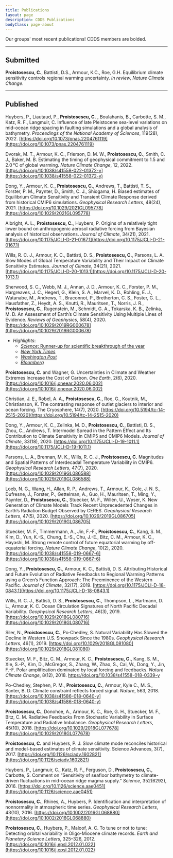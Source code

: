 ```yaml
---
title: Publications
layout: page
description: CDDS Publications
bodyClass: page-about
---
```


Our groups' most recent publications! CDDS members are bolded.

---

## Submitted

**Proistosescu, C.**, Battisti, D.S., Armour, K.C., Roe, G.H. Equilibrium climate sensitivity controls regional warming uncertainty. _In review, Nature Climate Change_.

---

## Published

Huybers, P., Liautaud, P., **Proistosescu, C.** , Boulahanis, B.,  Carbotte, S. M., Katz, R. F., Langmuir, C. Influence of late Pleistocene sea-level variations on mid-ocean ridge spacing in faulting simulations and a global analysis of bathymetry. _Proceedings of the National Academy of Sciences_, 119(28), 2022. [https://doi.org/10.1073/pnas.2204761119](https://doi.org/10.1073/pnas.2204761119)

Dvorak, M. T., Armour, K. C., Frierson, D. M. W., **Proistosescu, C.**, Smith, C. J., Baker, M. B. Estimating the timing of geophysical commitment
to 1.5 and 2.0 &#8451; of global warming. _Nature Climate Change_, 12, 2022. [https://doi.org/10.1038/s41558-022-01372-y](https://doi.org/10.1038/s41558-022-01372-y)

Dong, Y., Armour, K. C., **Proistosescu, C.**, Andrews, T.,  Battisti, T. S., Forster, P. M.,  Paynter, D., Smith, C. J., Shiogama, H. Biased estimates of Equilibrium Climate Sensitivity and Transient Climate Response derived from historical CMIP6 simulations. _Geophysical Research Letters_, 48(24), 2021. [https://doi.org/10.1029/2021GL095778](https://doi.org/10.1029/2021GL095778)

Albright, A. L., **Proistosescu, C.**, Huybers, P. Origins of a relatively tight lower bound on anthropogenic aerosol radiative forcing from Bayesian analysis of historical observations. _Journal of Climate_, 34(21), 2021. [https://doi.org/10.1175/JCLI-D-21-0167.1](https://doi.org/10.1175/JCLI-D-21-0167.1)

Wills, R. C. J., Armour, K. C., Battisti, D. S., **Proistosescu, C.**, Parsons, L. A. Slow Modes of Global Temperature Variability and Their Impact on Climate Sensitivity Estimates. _Journal of Climate_, 34(21), 2021. [https://doi.org/10.1175/JCLI-D-20-1013.1](https://doi.org/10.1175/JCLI-D-20-1013.1)

Sherwood, S. C., Webb, M. J., Annan, J. D., Armour, K. C., Forster, P. M., Hargreaves, J. C., Hegerl, G., Klein, S. A., Marvel, K. D., Rohling, E. J., Watanabe, M., Andrews, T., Braconnot, P., Bretherton, C. S., Foster, G. L., Hausfather, Z., Heydt, A. S., Knutti, R., Mauritsen, T., Norris, J. R., **Proistosescu, C.**, Rugenstein, M., Schmidt, G. A., Tokarska, K. B., Zelinka, M. D. An Assessment of Earth’s Climate Sensitivity Using Multiple Lines of Evidence. _Reviews of Geophysics_, 58(4), 2020. [https://doi.org/10.1029/2019RG000678](https://doi.org/10.1029/2019RG000678)
  - *Highlights*:
    - [_Science_: Runner-up for scientific breakthrough of the year](https://vis.sciencemag.org/breakthrough2020/?fbclid=IwAR14NkcdbpHrvuAhiQ837EP867NM9v8K3ZKMKfQSiRaNL1y7Xi6ZzP242-Q#/finalists/global-warming-forecasts-sharpen)
    - [_New York Times_](https://www.facebook.com/flx/warn/?u=https%3A%2F%2Fwww.nytimes.com%2F2020%2F07%2F22%2Fclimate%2Fglobal-warming-temperature-range.html%3Ffbclid%3DIwAR3zqGj6J0uamtvEIy9SC1H7bbMAgMJDnnkmu8HCJixDTkR-Ep7xPIPhumA&h=AT1l4_7Xa4Bp5wswZn6EtjumjnMPyBPAyJ4sEQ9LieJKLFzU2dKjD-QB3j7_TfRuq9q7vTSnjX3vIeN28y2LCHBSnBxxID_6vUilYHeKQ_JV_WnDxHxsNEjZxs9BNzPcxeG2Uz_k0wC61Sur9rTc7EYlrtvvP0gR4Vzz-X7c37P7D3izjc-95zyklZRBS4W2ekrxAmmICYjzN84zZuBTabxBPZOSExbZ8s-b2VxNfyywew)
    - [_Washington Post_](https://www.facebook.com/flx/warn/?u=https%3A%2F%2Fwww.washingtonpost.com%2Fweather%2F2020%2F07%2F22%2Fclimate-sensitivity-co2%2F%3Ffbclid%3DIwAR1Oz_NZTc6vhThE4l_6EYwxRo9eQA9aJrpUeCtuAr0Id4HSmvHz2m6m3aw&h=AT18dtWjgzNGPo9noijphqawptxPTMQz9t__6e9kyvcoXn25HbroZRTC8JXzGK5mYrotdS5VUFjGkzUdakIJzxR98dLOEVkSFHRLm5ububkVEtyoHLpKFB2aEIzFzezTApOQbwZXHKWBW1P2KtOi5bVcAz49vd2UhDOAJUL5-je3-XSD7OsTQAAFv6XC2u-5meZTuTfUDqQSwx_ee_cOs7LLIf21RWedCTIVxuSv8H1ang)
    - [_Bloomberg_](https://www.bloomberg.com/news/articles/2020-07-22/top-scientists-just-ruled-out-best-case-global-warming-scenarios?leadSource=uverify%20wall)

**Proistosescu, C.** and Wagner, G. Uncertainties in Climate and Weather Extremes Increase the Cost of Carbon. _One Earth_, 2(6), 2020. [https://doi.org/10.1016/j.oneear.2020.06.002](https://doi.org/10.1016/j.oneear.2020.06.002)

Christian, J. E., Robel, A. A., **Proistosescu, C.**, Roe, G., Koutnik, M., Christianson, K. The contrasting response of outlet glaciers to interior and ocean forcing. The Cryosphere, 14(7), 2020. [https://doi.org/10.5194/tc-14-2515-2020](https://doi.org/10.5194/tc-14-2515-2020)

Dong, Y., Armour, K. C., Zelinka, M. D., **Proistosescu, C.**, Battisti, D. S., Zhou, C., Andrews, T. Intermodel Spread in the Pattern Effect and Its Contribution to Climate Sensitivity in CMIP5 and CMIP6 Models. _Journal of Climate_, 33(18), 2020. [https://doi.org/10.1175/JCLI-D-19-1011.1](https://doi.org/10.1175/JCLI-D-19-1011.1)

Parsons, L. A., Brennan, M. K., Wills, R. C. J., **Proistosescu, C.** Magnitudes and Spatial Patterns of Interdecadal Temperature Variability in CMIP6. _Geophysical Research Letters_, 47(7), 2020. [https://doi.org/10.1029/2019GL086588](https://doi.org/10.1029/2019GL086588)

Loeb, N. G., Wang, H., Allan, R. P., Andrews, T., Armour, K., Cole, J. N. S., Dufresne, J., Forster, P., Gettelman, A., Guo, H., Mauritsen, T., Ming, Y., Paynter, D., **Proistosescu, C.**, Stuecker, M. F., Will&eacute;n, U., Wyser, K. New Generation of Climate Models Track Recent Unprecedented Changes in Earth’s Radiation Budget Observed by CERES. _Geophysical Research Letters_, 47(5), 2020. [https://doi.org/10.1029/2019GL086705](https://doi.org/10.1029/2019GL086705)

Stuecker, M. F., Timmermann, A., Jin, F.-F., **Proistosescu, C.**, Kang, S. M., Kim, D., Yun, K.-S., Chung, E.-S., Chu, J.-E., Bitz, C. M., Armour, K. C., Hayashi, M. Strong remote control of future equatorial warming by off-equatorial forcing. _Nature Climate Change_, 10(2), 2020. [https://doi.org/10.1038/s41558-019-0667-6](https://doi.org/10.1038/s41558-019-0667-6)

Dong, Y., **Proistosescu, C.**, Armour, K. C., Battisti, D. S. Attributing Historical and Future Evolution of Radiative Feedbacks to Regional Warming Patterns using a Green’s Function Approach: The Preeminence of the Western Pacific. _Journal of Climate_, 32(17), 2019. [https://doi.org/10.1175/JCLI-D-18-0843.1](https://doi.org/10.1175/JCLI-D-18-0843.1)

Wills, R. C. J., Battisti, D. S., **Proistosescu, C.**, Thompson, L., Hartmann, D. L., Armour, K. C. Ocean Circulation Signatures of North Pacific Decadal Variability. _Geophysical Research Letters_, 46(3), 2019. [https://doi.org/10.1029/2018GL080716](https://doi.org/10.1029/2018GL080716)

Siler, N., **Proistosescu, C.**, Po‐Chedley, S. Natural Variability Has Slowed the Decline in Western U.S. Snowpack Since the 1980s. _Geophysical Research Letters_, 46(1), 2019. [https://doi.org/10.1029/2018GL081080](https://doi.org/10.1029/2018GL081080)

Stuecker, M. F., Bitz, C. M., Armour, K. C., **Proistosescu, C.**, Kang, S. M., Xie, S.-P., Kim, D., McGregor, S., Zhang, W., Zhao, S., Cai, W., Dong, Y., Jin, F.-F. Polar amplification dominated by local forcing and feedbacks. _Nature Climate Change_, 8(12), 2018. [https://doi.org/10.1038/s41558-018-0339-y ](https://doi.org/10.1038/s41558-018-0339-y)

Po-Chedley, Stephen, P. M., **Proistosescu, C.**, Armour, Kyle C., M. S., Santer, B. D. Climate constraint reflects forced signal. _Nature_, 563, 2018. [https://doi.org/10.1038/s41586-018-0640-y](https://doi.org/10.1038/s41586-018-0640-y)

**Proistosescu, C.**, Donohoe, A., Armour, K. C., Roe, G. H., Stuecker, M. F., Bitz, C. M. Radiative Feedbacks From Stochastic Variability in Surface Temperature and Radiative Imbalance. _Geophysical Research Letters_, 45(10), 2018. [https://doi.org/10.1029/2018GL077678](https://doi.org/10.1029/2018GL077678)

**Proistosescu, C.** and Huybers, P. J. Slow climate mode reconciles historical and model-based estimates of climate sensitivity. Science Advances, 3(7), 2017. [https://doi.org/10.1126/sciadv.1602821](https://doi.org/10.1126/sciadv.1602821)

Huybers, P., Langmuir, C., Katz, R. F., Ferguson, D., **Proistosescu, C.**, Carbotte, S. Comment on “Sensitivity of seafloor bathymetry to climate-driven fluctuations in mid-ocean ridge magma supply.” _Science_, 352(6292), 2016. [https://doi.org/10.1126/science.aae0451](https://doi.org/10.1126/science.aae0451)

**Proistosescu, C.**, Rhines, A., Huybers, P. Identification and interpretation of nonnormality in atmospheric time series. _Geophysical Research Letters_, 43(10), 2016. [https://doi.org/10.1002/2016GL068880](https://doi.org/10.1002/2016GL068880)

**Proistosescu, C.**, Huybers, P., Maloof, A. C. To tune or not to tune: Detecting orbital variability in Oligo-Miocene climate records. _Earth and Planetary Science Letters_, 325–326, 2012. [https://doi.org/10.1016/j.epsl.2012.01.022](https://doi.org/10.1016/j.epsl.2012.01.022)
